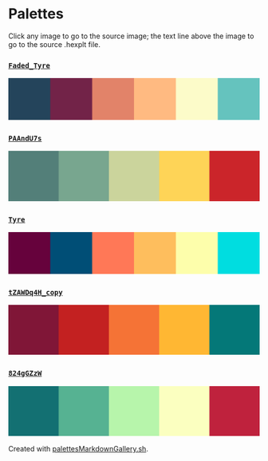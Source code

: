 # Palettes

Click any image to go to the source image; the text line above the image to go to the source .hexplt file.

### [`Faded_Tyre`](Faded_Tyre.hexplt)

[ ![Faded_Tyre.png](Faded_Tyre.png) ](Faded_Tyre.png)

### [`PAAndU7s`](PAAndU7s.hexplt)

[ ![PAAndU7s.png](PAAndU7s.png) ](PAAndU7s.png)

### [`Tyre`](Tyre.hexplt)

[ ![Tyre.png](Tyre.png) ](Tyre.png)

### [`tZAWDq4H_copy`](tZAWDq4H_copy.hexplt)

[ ![tZAWDq4H_copy.png](tZAWDq4H_copy.png) ](tZAWDq4H_copy.png)

### [`824gGZzW`](824gGZzW.hexplt)

[ ![824gGZzW.png](824gGZzW.png) ](824gGZzW.png)

Created with [palettesMarkdownGallery.sh](https://github.com/earthbound19/_ebDev/blob/master/scripts/imgAndVideo/palettesMarkdownGallery.sh).